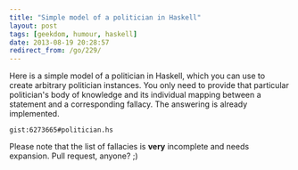 ```yaml
---
title: "Simple model of a politician in Haskell"
layout: post
tags: [geekdom, humour, haskell]
date: 2013-08-19 20:28:57
redirect_from: /go/229/
---
```


Here is a simple model of a politician in Haskell, which you can use to create arbitrary politician instances.
You only need to provide that particular politician's body of knowledge and its individual mapping between a statement and a corresponding fallacy. The answering is already implemented.

`gist:6273665#politician.hs`

Please note that the list of fallacies is **very** incomplete and needs expansion. Pull request, anyone? ;)